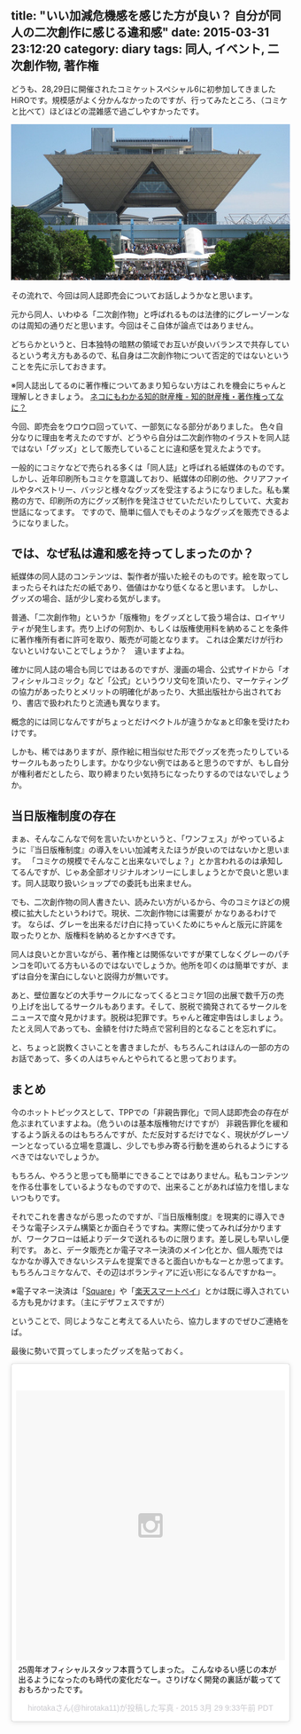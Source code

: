title: "いい加減危機感を感じた方が良い？ 自分が同人の二次創作に感じる違和感"
date: 2015-03-31 23:12:20
category: diary
tags: 同人, イベント, 二次創作物, 著作権
---
どうも、28,29日に開催されたコミケットスペシャル6に初参加してきましたHiROです。規模感がよく分かんなかったのですが、行ってみたところ、（コミケと比べて）ほどほどの混雑感で過ごしやすかったです。

![](/diary/secondary-creation/bigsight.jpg "今ではコミケの聖地となったビッグサイト")

その流れで、今回は同人誌即売会についてお話しようかなと思います。

元から同人、いわゆる「二次創作物」と呼ばれるものは法律的にグレーゾーンなのは周知の通りだと思います。今回はそこ自体が論点ではありません。

どちらかというと、日本独特の暗黙の領域でお互いが良いバランスで共存しているという考え方もあるので、私自身は二次創作物について否定的ではないということを先に示しておきます。

※同人誌出してるのに著作権についてあまり知らない方はこれを機会にちゃんと理解しときましょう。
[ネコにもわかる知的財産権 - 知的財産権・著作権ってなに？](http://www.iprchitekizaisan.com/)

今回、即売会をウロウロ回っていて、一部気になる部分がありました。
色々自分なりに理由を考えたのですが、どうやら自分は二次創作物のイラストを同人誌ではない「グッズ」として販売していることに違和感を覚えたようです。

一般的にコミケなどで売られる多くは「同人誌」と呼ばれる紙媒体のものです。しかし、近年印刷所もコミケを意識しており、紙媒体の印刷の他、クリアファイルやタペストリー、バッジと様々なグッズを受注するようになりました。私も業務の方で、印刷所の方にグッズ制作を発注させていただいたりしていて、大変お世話になってます。
ですので、簡単に個人でもそのようなグッズを販売できるようになりました。

## では、なぜ私は違和感を持ってしまったのか？

紙媒体の同人誌のコンテンツは、製作者が描いた絵そのものです。絵を取ってしまったらそれはただの紙であり、価値はかなり低くなると思います。
しかし、グッズの場合、話が少し変わる気がします。

普通、「二次創作物」というか「版権物」をグッズとして扱う場合は、ロイヤリティが発生します。売り上げの何割か、もしくは版権使用料を納めることを条件に著作権所有者に許可を取り、販売が可能となります。
これは企業だけが行わないといけないことでしょうか？　違いますよね。

確かに同人誌の場合も同じではあるのですが、漫画の場合、公式サイドから「オフィシャルコミック」など「公式」というウリ文句を頂いたり、マーケティングの協力があったりとメリットの明確化があったり、大抵出版社から出されており、書店で扱われたりと流通も異なります。

概念的には同じなんですがちょっとだけベクトルが違うかなぁと印象を受けたわけです。

しかも、稀ではありますが、原作絵に相当似せた形でグッズを売ったりしているサークルもあったりします。かなり少ない例ではあると思うのですが、もし自分が権利者だとしたら、取り締まりたい気持ちになったりするのではないでしょうか。

## 当日版権制度の存在

まぁ、そんなこんなで何を言いたいかというと、「ワンフェス」がやっているように『当日版権制度』の導入をいい加減考えたほうが良いのではないかと思います。
「コミケの規模でそんなこと出来ないでしょ？」とか言われるのは承知してるんですが、じゃあ全部オリジナルオンリーにしましょうとかで良いと思います。同人誌取り扱いショップでの委託も出来ません。

でも、二次創作物の同人書きたい、読みたい方がいるから、今のコミケほどの規模に拡大したというわけで。現状、二次創作物には需要が
かなりあるわけです。
ならば、グレーを出来るだけ白に持っていくためにちゃんと版元に許諾を取ったりとか、版権料を納めるとかすべきです。

同人は良いとか言いながら、著作権とは関係ないですが果てしなくグレーのパチンコを叩いてる方もいるのではないでしょうか。他所を叩くのは簡単ですが、まずは自分を潔白にしないと説得力が無いです。

あと、壁位置などの大手サークルになってくるとコミケ1回の出展で数千万の売り上げを出してるサークルもあります。そして、脱税で摘発されてるサークルをニュースで度々見かけます。脱税は犯罪です。ちゃんと確定申告はしましょう。
たとえ同人であっても、金額を付けた時点で営利目的となることを忘れずに。

と、ちょっと説教くさいことを書きましたが、もちろんこれはほんの一部の方のお話であって、多くの人はちゃんとやられてると思っております。

## まとめ

今のホットトピックスとして、TPPでの「非親告罪化」で同人誌即売会の存在が危ぶまれていますよね。（危ういのは基本版権物だけですが）
非親告罪化を緩和するよう訴えるのはもちろんですが、ただ反対するだけでなく、現状がグレーゾーンとなっている立場を意識し、少しでも歩み寄る行動を進められるようにするべきではないでしょうか。

もちろん、やろうと思っても簡単にできることではありません。私もコンテンツを作る仕事をしているようなものですので、出来ることがあれば協力を惜しまないつもりです。

それでこれを書きながら思ったのですが、『当日版権制度』を現実的に導入できそうな電子システム構築とか面白そうですね。実際に使ってみれば分かりますが、ワークフローは紙よりデータで送れるものに限ります。差し戻しも早いし便利です。
あと、データ販売とか電子マネー決済のメイン化とか、個人販売ではなかなか導入できないシステムを提案できると面白いかもなーとか思ってます。
もちろんコミケなんで、その辺はボランティアに近い形になるんですかねー。

※電子マネー決済は「[Square](https://squareup.com/jp)」や「[楽天スマートペイ](http://smartpay.rakuten.co.jp/)」とかは既に導入されている方も見かけます。（主にデザフェスですが）

ということで、同じようなこと考えてる人いたら、協力しますのでぜひご連絡をば。

最後に勢いで買ってしまったグッズを貼っておく。

<blockquote class="instagram-media" data-instgrm-captioned data-instgrm-version="4" style=" background:#FFF; border:0; border-radius:3px; box-shadow:0 0 1px 0 rgba(0,0,0,0.5),0 1px 10px 0 rgba(0,0,0,0.15); margin: 1px; max-width:658px; padding:0; width:99.375%; width:-webkit-calc(100% - 2px); width:calc(100% - 2px);"><div style="padding:8px;"> <div style=" background:#F8F8F8; line-height:0; margin-top:40px; padding:50% 0; text-align:center; width:100%;"> <div style=" background:url(data:image/png;base64,iVBORw0KGgoAAAANSUhEUgAAACwAAAAsCAMAAAApWqozAAAAGFBMVEUiIiI9PT0eHh4gIB4hIBkcHBwcHBwcHBydr+JQAAAACHRSTlMABA4YHyQsM5jtaMwAAADfSURBVDjL7ZVBEgMhCAQBAf//42xcNbpAqakcM0ftUmFAAIBE81IqBJdS3lS6zs3bIpB9WED3YYXFPmHRfT8sgyrCP1x8uEUxLMzNWElFOYCV6mHWWwMzdPEKHlhLw7NWJqkHc4uIZphavDzA2JPzUDsBZziNae2S6owH8xPmX8G7zzgKEOPUoYHvGz1TBCxMkd3kwNVbU0gKHkx+iZILf77IofhrY1nYFnB/lQPb79drWOyJVa/DAvg9B/rLB4cC+Nqgdz/TvBbBnr6GBReqn/nRmDgaQEej7WhonozjF+Y2I/fZou/qAAAAAElFTkSuQmCC); display:block; height:44px; margin:0 auto -44px; position:relative; top:-22px; width:44px;"></div></div> <p style=" margin:8px 0 0 0; padding:0 4px;"> <a href="https://instagram.com/p/00YcmwAnED/" style=" color:#000; font-family:Arial,sans-serif; font-size:14px; font-style:normal; font-weight:normal; line-height:17px; text-decoration:none; word-wrap:break-word;" target="_top">25周年オフィシャルスタッフ本買うてしまった。 こんなゆるい感じの本が出るようになったのも時代の変化だなー。さりげなく開発の裏話が載ってておもろかったです。</a></p> <p style=" color:#c9c8cd; font-family:Arial,sans-serif; font-size:14px; line-height:17px; margin-bottom:0; margin-top:8px; overflow:hidden; padding:8px 0 7px; text-align:center; text-overflow:ellipsis; white-space:nowrap;">hirotakaさん(@hirotaka11)が投稿した写真 - <time style=" font-family:Arial,sans-serif; font-size:14px; line-height:17px;" datetime="2015-03-29T16:33:39+00:00">2015 3月 29 9:33午前 PDT</time></p></div></blockquote>
<script async defer src="//platform.instagram.com/en_US/embeds.js"></script>